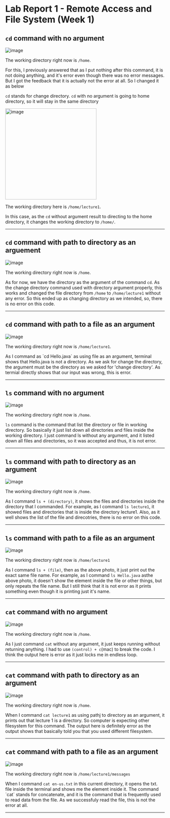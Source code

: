 # Lab Report 1 - Remote Access and File System (Week 1)

## `cd` command with no argument 
![image](https://github.com/chanbinna/cse15l-lab-reports/assets/91897225/75f9867e-d9ad-4824-95aa-3aa0e8a34004)
<p>The working directory right now is <code>/home</code>. </p>
<p>For this, I previously answered that as I put nothing after this command, it is not doing anything, and it's error even though there was no error messages. But I got the feedback that it is actually not the error at all. So I changed it as below </p>
<p><code>cd</code> stands for change directory. <code>cd</code> with no argument is going to home directory, so it will stay in the same directory</p>
<img width="288" alt="image" src="https://github.com/chanbinna/cse15l-lab-reports/assets/91897225/7d933b80-f237-4bb4-b259-56bf4b81e024">
<p>The working directory here is <code>/home/lecture1</code>.</p>
<p>In this case, as the <code>cd</code> without argument result to directing to the home directory, it changes the working directory to <code>/home/</code>.</p>

---

## `cd` command with path to directory as an arguement
![image](https://github.com/chanbinna/cse15l-lab-reports/assets/91897225/a356a282-b582-4885-a9ab-188cd78d4b94)

<p>The working directory right now is <code>/home</code>. </p>
<p>As for now, we have the directory as the argument of the command <code>cd</code>. 
As the change directory command used with directory argument properly, this works and changed the file directory from <code>/home</code> to <code>/home/lecture1</code> without any error.
So this ended up as changing directory as we intended, so, there is no error on this code. </p>

---

## `cd` command with path to a file as an argument
![image](https://github.com/chanbinna/cse15l-lab-reports/assets/91897225/c1e19781-6e0a-4f0d-876e-a3c59fd8efeb)
<p>The working directory right now is <code>/home/lecture1</code>. </p>
<p>As I command as `cd Hello.java` as using file as an argument, terminal shows that Hello.java is not a directory. 
As we ask for change the directory, the argument must be the directory as we asked for 'change directory'. As termial directly shows that our input was wrong, this is error.</p>

---

## `ls` command with no argument
![image](https://github.com/chanbinna/cse15l-lab-reports/assets/91897225/2654f88e-4cf5-4fb5-afc6-8c7ec3e5b239)
<p>The working directory right now is <code>/home</code>.</p>
<p><code>ls</code> command is the command that list the directory or file in working directory. 
So basically it just list down all directories and files inside the working directory. I just command ls without any argument, and it listed down all files and directories, so it was accepted and thus, it is not error.
</p>

---

## `ls` command with path to directory as an argument
![image](https://github.com/chanbinna/cse15l-lab-reports/assets/91897225/0edaa42c-4cf0-438e-adbb-9552c0a06a31)
<p>The working directory right now is <code>/home</code>.</p>
<p>As I command <code>ls + (directory)</code>, it shows the files and directories inside the directory that I commanded. 
  For example, as I command <code>ls lecture1</code>, it showed files and directories that is inside the directory lecture1. Also, as it well shows the list of the file and direcotries, there is no error on this code.</p>

---

## `ls` command with path to a file as an argument
![image](https://github.com/chanbinna/cse15l-lab-reports/assets/91897225/245145d9-0ab3-4a71-ab4f-1ebb51c5a99f)
<p>The working directory right now is <code>/home/lecture1</code></p>
<p>As I command <code>ls + (file)</code>, then as the above photo, it just print out the exact same file name. 
For example, as I command <code>ls Hello.java</code> asthe above photo, it doesn't show the element inside the file or other things, but only repeats the file name. 
  But I still think that it is not error as it prints something even though it is printing just it's name.</p>

---

## `cat` command with no argument
![image](https://github.com/chanbinna/cse15l-lab-reports/assets/91897225/246e5313-db01-4ef5-b7fa-eedde0569ffc)
<p>The working directory right now is <code>/home</code>.</p>
<p>As I just command <code>cat</code> without any argument, it just keeps running without returning anything. I had to use <code>(control) + c</code>(mac) to break the code.
I think the output here is error as it just locks me in endless loop.</p>

---

## `cat` command with path to directory as an argument
![image](https://github.com/chanbinna/cse15l-lab-reports/assets/91897225/3efd527b-d4c4-4f4b-8454-34dc8019b9b2)
<p>The working directory right now is <code>/home</code>.</p>
<p>When I command <code>cat lecture1</code> as using pathj to directory as an argument, it prints out that lecture 1 is a directory. So computer is expecting other filesystem for this command.
The output here is definitely error as the output shows that basically told you that you used different filesystem.</p>

---
## `cat` command with path to a file as an argument
![image](https://github.com/chanbinna/cse15l-lab-reports/assets/91897225/c9c59b34-d066-40e5-8a96-465b52526531)
<p>The working directory right now is <code>/home/lecture1/messages</code></p>
<p>When I command <code>cat en-us.txt</code> in this current directory, it opens the txt. file inside the terminal and shows me the element inside it. 
The command `cat` stands for concatenate, and it is the command that is frequently used to read data from the file. As we successfuly read the file, this is not the error at all.</p>

---





